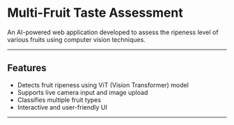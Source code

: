 #  Multi-Fruit Taste Assessment

An AI-powered web application developed to assess the ripeness level of various fruits using computer vision techniques.

---

##  Features

- Detects fruit ripeness using ViT (Vision Transformer) model  
- Supports live camera input and image upload  
- Classifies multiple fruit types  
- Interactive and user-friendly UI

---




